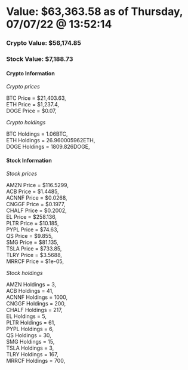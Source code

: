 # Value: $63,363.58 as of Thursday, 07/07/22 @ 13:52:14 

### Crypto Value: $56,174.85

### Stock Value: $7,188.73

#### Crypto Information 
*Crypto prices* 

BTC Price = $21,403.63,  
ETH Price = $1,237.4,  
DOGE Price = $0.07,  


*Crypto holdings* 

BTC Holdings = 1.06BTC,  
ETH Holdings = 26.960005962ETH,  
DOGE Holdings = 1809.826DOGE,  


#### Stock Information 

*Stock prices* 

AMZN Price = $116.5299,  
ACB Price = $1.4485,  
ACNNF Price = $0.0268,  
CNGGF Price = $0.1977,  
CHALF Price = $0.2002,  
EL Price = $258.136,  
PLTR Price = $10.185,  
PYPL Price = $74.63,  
QS Price = $9.855,  
SMG Price = $81.135,  
TSLA Price = $733.85,  
TLRY Price = $3.5688,  
MRRCF Price = $1e-05,  


*Stock holdings* 

AMZN Holdings = 3,  
ACB Holdings = 41,  
ACNNF Holdings = 1000,  
CNGGF Holdings = 200,  
CHALF Holdings = 217,  
EL Holdings = 5,  
PLTR Holdings = 61,  
PYPL Holdings = 6,  
QS Holdings = 30,  
SMG Holdings = 15,  
TSLA Holdings = 3,  
TLRY Holdings = 167,  
MRRCF Holdings = 700,  


